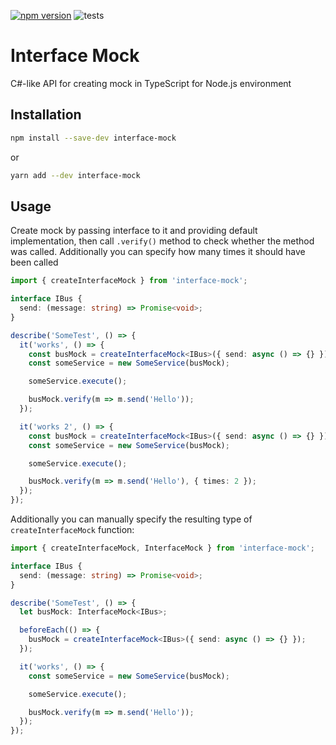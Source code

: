 [![npm version](https://img.shields.io/npm/v/interface-mock)](https://www.npmjs.com/package/interface-mock)
![tests](https://github.com/bacebu4/interface-mock/actions/workflows/test.yaml/badge.svg?branch=master)

# Interface Mock

C#-like API for creating mock in TypeScript for Node.js environment

## Installation

```bash
npm install --save-dev interface-mock
```

or

```bash
yarn add --dev interface-mock
```

## Usage

Create mock by passing interface to it and providing default implementation, then call `.verify()` method to check whether the method was called. Additionally you can specify how many times it should have been called

```ts
import { createInterfaceMock } from 'interface-mock';

interface IBus {
  send: (message: string) => Promise<void>;
}

describe('SomeTest', () => {
  it('works', () => {
    const busMock = createInterfaceMock<IBus>({ send: async () => {} });
    const someService = new SomeService(busMock);

    someService.execute();

    busMock.verify(m => m.send('Hello'));
  });

  it('works 2', () => {
    const busMock = createInterfaceMock<IBus>({ send: async () => {} });
    const someService = new SomeService(busMock);

    someService.execute();

    busMock.verify(m => m.send('Hello'), { times: 2 });
  });
});
```

Additionally you can manually specify the resulting type of `createInterfaceMock` function:

```ts
import { createInterfaceMock, InterfaceMock } from 'interface-mock';

interface IBus {
  send: (message: string) => Promise<void>;
}

describe('SomeTest', () => {
  let busMock: InterfaceMock<IBus>;

  beforeEach(() => {
    busMock = createInterfaceMock<IBus>({ send: async () => {} });
  });

  it('works', () => {
    const someService = new SomeService(busMock);

    someService.execute();

    busMock.verify(m => m.send('Hello'));
  });
});
```
